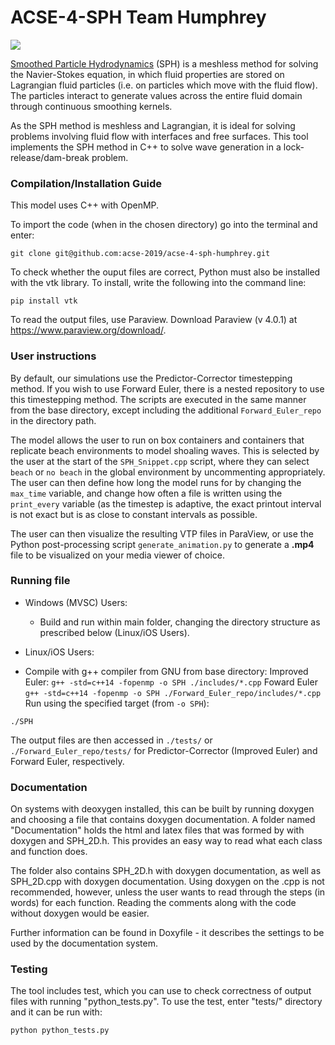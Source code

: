 # ACSE-4-SPH Team Humphrey

![](wave_velocity.gif)

[Smoothed Particle Hydrodynamics](https://en.wikipedia.org/wiki/Smoothed-particle_hydrodynamics) (SPH) is a meshless
method for solving the Navier-Stokes equation, in which fluid properties are stored on Lagrangian fluid particles (i.e. on
particles which move with the fluid flow). The particles interact to generate values across the entire fluid domain through
continuous smoothing kernels. 

As the SPH method is meshless and Lagrangian, it is ideal for solving problems involving fluid flow with interfaces and free 
surfaces. This tool implements the SPH method in C++ to solve wave generation in a lock-release/dam-break problem.

### Compilation/Installation Guide

This model uses C++ with OpenMP. 

To import the code (when in the chosen directory) go into the terminal and enter:
```
git clone git@github.com:acse-2019/acse-4-sph-humphrey.git
```
To check whether the ouput files are correct, Python must also be installed with the vtk library. To install, write the following into the command line:
```
pip install vtk
```
To read the output files, use Paraview. Download Paraview (v 4.0.1) at https://www.paraview.org/download/.

### User instructions

By default, our simulations use the Predictor-Corrector timestepping method. If you wish to use Forward Euler, there is a nested repository to use this timestepping method. The scripts are executed in the same manner from the base directory, except including the additional `Forward_Euler_repo` in the directory path.

The model allows the user to run on box containers and containers that replicate beach environments to model shoaling waves. This is selected by the user at the start of the `SPH_Snippet.cpp` script, where they can select `beach` or `no beach` in the global environment by uncommenting appropriately. The user can then define how long the model runs for by changing the `max_time` variable, and change how often a file is written using the `print_every` variable (as the timestep is adaptive, the exact printout interval is not exact but is as close to constant intervals as possible.

The user can then visualize the resulting VTP files in ParaView, or use the Python post-processing script `generate_animation.py` to generate a **.mp4** file to be visualized on your media viewer of choice.

### Running file

* Windows (MVSC) Users:
  - Build and run within main folder, changing the directory structure as prescribed below (Linux/iOS Users).
  
 * Linux/iOS Users:
  - Compile with g++ compiler from GNU from base directory:
  Improved Euler:
  `g++ -std=c++14 -fopenmp -o SPH ./includes/*.cpp`
  Foward Euler
  `g++ -std=c++14 -fopenmp -o SPH ./Forward_Euler_repo/includes/*.cpp` 
  Run using the specified target (from `-o SPH`):
  
  `./SPH`
  
  The output files are then accessed in `./tests/` or `./Forward_Euler_repo/tests/` for Predictor-Corrector (Improved Euler) and Forward Euler, respectively.

### Documentation

On systems with deoxygen installed, this can be built by running doxygen and choosing a file that contains doxygen documentation. A folder named "Documentation" holds the html and latex files that was formed by with doxygen and SPH_2D.h. This provides an easy way to read what each class and function does.

The folder also contains SPH_2D.h with doxygen documentation, as well as SPH_2D.cpp with doxygen documentation. Using doxygen on the .cpp is not recommended, however, unless the user wants to read through the steps (in words) for each function. Reading the comments along with the code without doxygen would be easier.

Further information can be found in Doxyfile - it describes the settings to be used by the documentation system.


### Testing

The tool includes test, which you can use to check correctness of output files with running "python_tests.py". To use the test, enter "tests/" directory and it can be run with:

```
python python_tests.py
```
